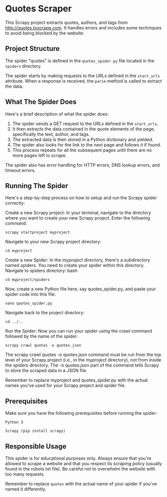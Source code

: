 # Quotes Scraper

This Scrapy project extracts quotes, authors, and tags from http://quotes.toscrape.com. It handles errors and includes some techniques to avoid being blocked by the website.

## Project Structure

The spider "quotes" is defined in the `quotes_spider.py` file located in the `spiders` directory. 

The spider starts by making requests to the URLs defined in the `start_urls` attribute. When a response is received, the `parse` method is called to extract the data.

## What The Spider Does

Here's a brief description of what the spider does:

1. The spider sends a GET request to the URLs defined in the `start_urls`.
2. It then extracts the data contained in the quote elements of the page, specifically the text, author, and tags.
3. The extracted data is then stored in a Python dictionary and yielded.
4. The spider also looks for the link to the next page and follows it if found.
5. This process repeats for all the subsequent pages until there are no more pages left to scrape.

The spider also has error handling for HTTP errors, DNS lookup errors, and timeout errors.

## Running The Spider

Here's a step-by-step process on how to setup and run the Scrapy spider correctly:

Create a new Scrapy project: In your terminal, navigate to the directory where you want to create your new Scrapy project. Enter the following command:
```
scrapy startproject myproject
```

Navigate to your new Scrapy project directory:
```
cd myproject
```

Create a new Spider: In the myproject directory, there's a subdirectory named spiders. You need to create your spider within this directory. Navigate to spiders directory:
bash
```
cd myproject/spiders
```

Now, create a new Python file here, say quotes_spider.py, and paste your spider code into this file.
```
nano quotes_spider.py
```

Navigate back to the project directory:
```
cd ../..
```

Run the Spider: Now you can run your spider using the crawl command followed by the name of the spider:
```
scrapy crawl quotes -o quotes.json
```
The scrapy crawl quotes -o quotes.json command must be run from the top level of your Scrapy project (i.e., in the myproject directory), not from inside the spiders directory. The -o quotes.json part of the command tells Scrapy to store the scraped data in a JSON file.

Remember to replace myproject and quotes_spider.py with the actual names you've used for your Scrapy project and spider file.

## Prerequisites
Make sure you have the following prerequisites before running the spider:

```
Python 3
```
```
Scrapy (pip install scrapy)
```

## Responsible Usage
This spider is for educational purposes only. Always ensure that you're allowed to scrape a website and that you respect its scraping policy (usually found in the robots.txt file). Be careful not to overwhelm the website with too many requests.

Remember to replace `quotes` with the actual name of your spider if you've named it differently.